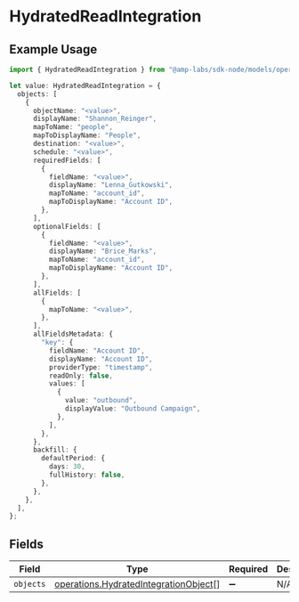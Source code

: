 # HydratedReadIntegration

## Example Usage

```typescript
import { HydratedReadIntegration } from "@amp-labs/sdk-node/models/operations";

let value: HydratedReadIntegration = {
  objects: [
    {
      objectName: "<value>",
      displayName: "Shannon_Reinger",
      mapToName: "people",
      mapToDisplayName: "People",
      destination: "<value>",
      schedule: "<value>",
      requiredFields: [
        {
          fieldName: "<value>",
          displayName: "Lenna_Gutkowski",
          mapToName: "account_id",
          mapToDisplayName: "Account ID",
        },
      ],
      optionalFields: [
        {
          fieldName: "<value>",
          displayName: "Brice_Marks",
          mapToName: "account_id",
          mapToDisplayName: "Account ID",
        },
      ],
      allFields: [
        {
          mapToName: "<value>",
        },
      ],
      allFieldsMetadata: {
        "key": {
          fieldName: "Account ID",
          displayName: "Account ID",
          providerType: "timestamp",
          readOnly: false,
          values: [
            {
              value: "outbound",
              displayValue: "Outbound Campaign",
            },
          ],
        },
      },
      backfill: {
        defaultPeriod: {
          days: 30,
          fullHistory: false,
        },
      },
    },
  ],
};
```

## Fields

| Field                                                                                          | Type                                                                                           | Required                                                                                       | Description                                                                                    |
| ---------------------------------------------------------------------------------------------- | ---------------------------------------------------------------------------------------------- | ---------------------------------------------------------------------------------------------- | ---------------------------------------------------------------------------------------------- |
| `objects`                                                                                      | [operations.HydratedIntegrationObject](../../models/operations/hydratedintegrationobject.md)[] | :heavy_minus_sign:                                                                             | N/A                                                                                            |